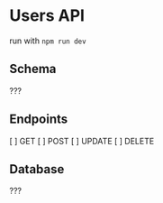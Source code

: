 # Users API 

run with `npm run dev`

## Schema
???

## Endpoints
[ ] GET
[ ] POST
[ ] UPDATE
[ ] DELETE

## Database
???

